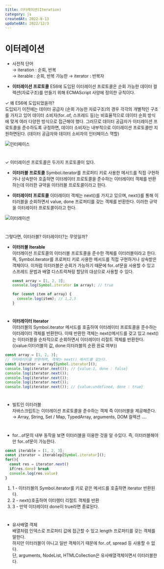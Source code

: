 ```yaml
---
title: 이터레이션(Iteration)
category: js
createdAt: 2022-8-13
updatedAt: 2022/12/3
---
```


# 이터레이션

- 사전적 단어  
  → iteration : 순회, 반복  
  → iterable : 순회, 반복 가능한
  → iterator : 반복자

- **이터레이션 프로토콜**
  ES6에 도입된 이터레이션 프로토콜은 순회 가능한 데이터 컬렉션(자료구조)를 만들기 위해 ECMAScript 사양에 정의한 규칙이다.

✓ 왜 ES6에 도입되었을까?  
도입되기 이전에는 데이터 공급자 (순회 가능한 자료구조)의 경우 각각의 개별적인 구조를 가지고 있어 데이터 소비자(for..of, 스프레드 등)는 비효율적으로 데이터 순회 방식에 맞게 여러 다양한 방식으로 접근해야 했다.
그러므로 데이터 공급자가 이터레이션 프로토콜을 준수하도록 규정하면, 데이터 소비자는 내부적으로 이터레이션 프로토콜만 지원하면된다. (데이터 공급자와 데이터 소비자의 인터페이스 역할)

![인터페이스](https://velog.velcdn.com/images/dltkdals224/post/9829b845-574e-4001-a8b7-78d1e7ac5f4b/image.jpeg)

#

#

✓ 이터레이션 프로토콜은 두가지 프로토콜이 있다.

- **이터러블 프로토콜**
  Symbol.iterator를 프로퍼티 키로 사용한 메서드를 직접 구현하거나 상속받아 호출하면 이터레이터 프로토콜을 준수하는 이터레이터 객체를 반환하는데 이러한 규약을 이터러블 프로토콜이라고 한다.

- **이터레이터 프로토콜**
  이터레이터 객체는 next()를 가지고 있으며, next()를 통해 이터러블을 순회하면서 value, done 프로퍼티를 갖는 객체를 반환한다. 이러한 규약을 이터레이터 프로토콜이라고 한다.

![이터레이션](https://velog.velcdn.com/images/chestnut1044/post/82384ceb-dd5f-418f-8fc5-83287a0a0d03/image.png)

#

그렇다면, 이터러블? 이터레이터?는 무엇일까?

- **이터러블 Iterable**  
  이터레이션 프로토콜의 이터러블 프로토콜을 준수한 객체를 이터러블이라고 한다.  
  즉, Symbol.iterator를 프로퍼티 키로 사용한 메서드를 직접 구현하거나 상속받은 객체이다. 이처럼 이터러블은 순회가 가능하기 때문에 for..of문을 사용할 수 있고 스프레드 문법과 배열 디스트럭쳐링 할당의 대상으로 사용할 수 있다.

  ```javascript
  const array = [1, 2, 3];
  console.log(Symbol.iterator in array); // true

  for (const item of array) {
    console.log(item); // 1,2,3
  }
  ```

#

#

- **이터레이터 Iterator**  
  이터러블의 Symbol.iterator 메서드를 호출하여 이터레이터 프로토콜을 준수하는 이터레이터 객체를 반환한다. 이때 반환한 객체는 next()메서드를 갖고 있고 next()는 이터러블을 순차적으로 순회하면서 이터레이터 리절트 객체를 반환한다.({value:이터러블의 값, done:이터러블의 순환 완료 여부})

```javascript
const array = [1, 2, 3];
// 이터레이터를 반환하며, 객체는 next() 메서드를 갖는다.
const iterator = array[Symbol.iterator]();
console.log(iterator.next()); // {value:1, done : false}
console.log(iterator.next());
console.log(iterator.next());
console.log(iterator.next());
console.log(iterator.next()); // {value:undefined, done : true}
```

#

#

- 빌트인 이터러블  
  자바스크립트는 이터레이션 프로토콜을 준수하는 객체 즉 이터러블을 제공해준다.  
  → Array, String, Set / Map, TypedArray, arguments, DOM 컬렉션 ....

#

- for...of문의 내부 동작을 보면 이터러블을 이용한 것을 알 수있다. 즉, 이터러블해야만 for..of문이 가능한다.

```javascript
const iterable = [1, 2, 3];
const iterator = iterablep[Symbol.iterator]();
for(){
  const res = iterator.next()
  if(res.done) break
  console.log(res.value)
}
```

1. 1 - 이터러블의 Symbol.iterator를 키로 같은 메서드를 호출하면 iterator 반환된다.
2. 2 - next()호출하여 이터렝터 리절트 객체를 반환
3. 3 - 만약 이터레이터 done이 true라면 종료된다.

#

- 유사배열 객체  
  배열처럼 인덱스로 프로퍼티 값에 접근할 수 있고 length 프로퍼티를 갖는 객체를 말한다.  
  하지만 이터러블이 아니고 일반 객체이기 때문에 for..of, spread 등 사용할 수 없다.  
  단, arguments, NodeList, HTMLCollection은 유사배열객체이면서 이터러블한다.
